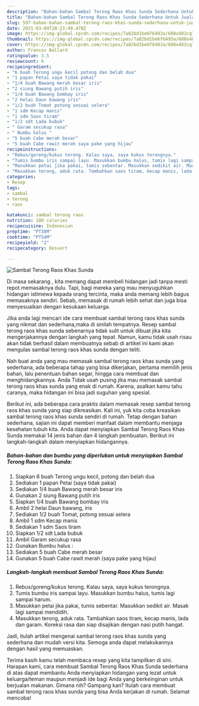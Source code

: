 ```yaml
---
description: "Bahan-bahan Sambal Terong Raos Khas Sunda Sederhana Untuk Jualan"
title: "Bahan-bahan Sambal Terong Raos Khas Sunda Sederhana Untuk Jualan"
slug: 597-bahan-bahan-sambal-terong-raos-khas-sunda-sederhana-untuk-jualan
date: 2021-03-04T20:23:49.478Z
image: https://img-global.cpcdn.com/recipes/7a82bd1be6f6493a/680x482cq70/sambal-terong-raos-khas-sunda-foto-resep-utama.jpg
thumbnail: https://img-global.cpcdn.com/recipes/7a82bd1be6f6493a/680x482cq70/sambal-terong-raos-khas-sunda-foto-resep-utama.jpg
cover: https://img-global.cpcdn.com/recipes/7a82bd1be6f6493a/680x482cq70/sambal-terong-raos-khas-sunda-foto-resep-utama.jpg
author: Frances Ballard
ratingvalue: 3.5
reviewcount: 6
recipeingredient:
- "6 buah Terong ungu kecil potong dan belah dua"
- "1 papan Petai saya tidak pakai"
- "1/4 buah Bawang merah besar iris"
- "2 siung Bawang putih iris"
- "1/4 buah Bawang bombay iris"
- "2 helai Daun bawang iris"
- "1/2 buah Tomat potong sesuai selera"
- "1 sdm Kecap manis"
- "1 sdm Saos tiram"
- "1/2 sdt Lada bubuk"
- " Garam secukup rasa"
- " Bumbu halus "
- "5 buah Cabe merah besar"
- "5 buah Cabe rawit merah saya pake yang hijau"
recipeinstructions:
- "Rebus/goreng/kukus terong. Kalau saya, saya kukus terongnya."
- "Tumis bumbu iris sampai layu. Masukkan bumbu halus, tumis lagi sampai harum."
- "Masukkan petai jika pakai, tumis sebentar. Masukkan sedikit air. Masak lagi sampai mendidih."
- "Masukkan terong, aduk rata. Tambahkan saos tiram, kecap manis, lada dan garam. Koreksi rasa dan siap disajikan dengan nasi putih hangat."
categories:
- Resep
tags:
- sambal
- terong
- raos

katakunci: sambal terong raos 
nutrition: 100 calories
recipecuisine: Indonesian
preptime: "PT38M"
cooktime: "PT54M"
recipeyield: "2"
recipecategory: Dessert

---
```



![Sambal Terong Raos Khas Sunda](https://img-global.cpcdn.com/recipes/7a82bd1be6f6493a/680x482cq70/sambal-terong-raos-khas-sunda-foto-resep-utama.jpg)

Di masa  sekarang , kita memang dapat membeli hidangan jadi tanpa mesti repot memasaknya dulu. Tapi, bagi mereka yang mau menyuguhkan hidangan istimewa kepada orang tercinta, maka anda memang lebih bagus memasaknya sendiri. Sebab, memasak di rumah lebih sehat dan juga bisa menyesuaikan dengan kesukaan keluarga.

Jika anda lagi mencari ide cara membuat sambal terong raos khas sunda yang nikmat dan sederhana,maka di sinilah tempatnya. Resep sambal terong raos khas sunda  sebenarnya tidak sulit untuk dibuat jika kita mengerjakannya dengan langkah yang tepat. Namun, kamu tidak usah risau akan tidak berhasil dalam membuatnya 
sebab di artikel ini kami akan mengulas sambal terong raos khas sunda dengan teliti.  



Nah buat anda yang mau memasak sambal terong raos khas sunda yang sederhana, ada beberapa tahap yang bisa dikerjakan, pertama memilih jenis bahan, lalu penentuan bahan segar, hingga cara membuat dan menghidangkannya. Anda Tidak usah pusing jika mau memasak sambal terong raos khas sunda yang enak di rumah. Karena, asalkan kamu  tahu caranya, maka hidangan ini bisa jadi suguhan yang spesial.

Berikut ini, ada beberapa cara praktis  dalam memasak resep sambal terong raos khas sunda yang siap dikreasikan. Kali ini, yuk kita coba kreasikan sambal terong raos khas sunda sendiri di rumah. Tetap dengan bahan sederhana, sajian ini dapat memberi manfaat dalam membantu menjaga kesehatan tubuh kita. Anda dapat menyiapkan Sambal Terong Raos Khas Sunda memakai 14 jenis bahan dan 4 langkah pembuatan. Berikut ini langkah-langkah dalam menyiapkan hidangannya.

<!--inarticleads1-->

##### Bahan-bahan dan bumbu yang diperlukan untuk menyiapkan Sambal Terong Raos Khas Sunda:

1. Siapkan 6 buah Terong ungu kecil, potong dan belah dua
1. Sediakan 1 papan Petai (saya tidak pakai)
1. Sediakan 1/4 buah Bawang merah besar iris
1. Gunakan 2 siung Bawang putih iris
1. Siapkan 1/4 buah Bawang bombay iris
1. Ambil 2 helai Daun bawang, iris
1. Sediakan 1/2 buah Tomat, potong sesuai selera
1. Ambil 1 sdm Kecap manis
1. Sediakan 1 sdm Saos tiram
1. Siapkan 1/2 sdt Lada bubuk
1. Ambil  Garam secukup rasa
1. Gunakan  Bumbu halus :
1. Sediakan 5 buah Cabe merah besar
1. Gunakan 5 buah Cabe rawit merah (saya pake yang hijau)




<!--inarticleads2-->

##### Langkah-langkah membuat Sambal Terong Raos Khas Sunda:

1. Rebus/goreng/kukus terong. Kalau saya, saya kukus terongnya.
1. Tumis bumbu iris sampai layu. Masukkan bumbu halus, tumis lagi sampai harum.
1. Masukkan petai jika pakai, tumis sebentar. Masukkan sedikit air. Masak lagi sampai mendidih.
1. Masukkan terong, aduk rata. Tambahkan saos tiram, kecap manis, lada dan garam. Koreksi rasa dan siap disajikan dengan nasi putih hangat.




Jadi, itulah artikel mengenai  sambal terong raos khas sunda  yang sederhana dan mudah versi kita. Semoga anda dapat melakukannya dengan hasil yang memuaskan. 

Terima kasih kamu telah membaca resep yang kita tampilkan di sini. Harapan kami, cara membuat  Sambal Terong Raos Khas Sunda sederhana di atas dapat membantu Anda menyiapkan hidangan yang lezat untuk keluarga/teman maupun menjadi ide bagi Anda yang berkeinginan untuk berjualan makanan. Gimana nih? Gampang kan? Itulah cara membuat sambal terong raos khas sunda yang bisa Anda kerjakan di rumah. Selamat mencoba!

